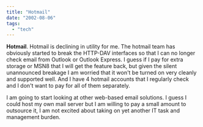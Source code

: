 ```yaml
---
title: "Hotmail"
date: "2002-08-06"
tags: 
  - "tech"
---
```


**Hotmail**. Hotmail is declining in utility for me. The hotmail team has obviously started to break the HTTP-DAV interfaces so that I can no longer check email from Outlook or Outlook Express. I guess if I pay for extra storage or MSN8 that I will get the feature back, but given the silent unannounced breakage I am worried that it won't be turned on very cleanly and supported well. And I have 4 hotmail accounts that I regularly check and I don't want to pay for all of them separately.

I am going to start looking at other web-based email solutions. I guess I could host my own mail server but I am willing to pay a small amount to outsource it, I am not excited about taking on yet another IT task and management burden.
